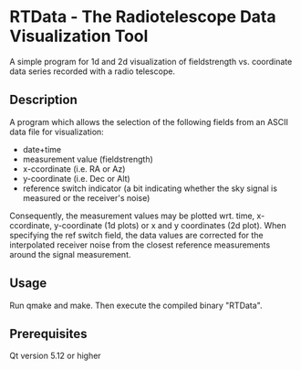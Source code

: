 # RTData - The Radiotelescope Data Visualization Tool
A simple program for 1d and 2d visualization of fieldstrength vs. coordinate data series recorded with a radio telescope.

## Description
A program which allows the selection of the following fields from an ASCII data file for visualization:
- date+time
- measurement value (fieldstrength)
- x-ccordinate (i.e. RA or Az)
- y-coordinate (i.e. Dec or Alt)
- reference switch indicator (a bit indicating whether the sky signal is measured or the receiver's noise)

Consequently, the measurement values may be plotted wrt. time, x-ccordinate, y-coordinate (1d plots) or x and y coordinates (2d plot). When specifying the ref switch field, the data values are corrected for the interpolated receiver noise from the closest reference measurements around the signal measurement.

## Usage
Run qmake and make. Then execute the compiled binary "RTData".

## Prerequisites
Qt version 5.12 or higher
